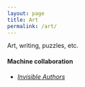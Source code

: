 ```yaml
---
layout: page
title: Art
permalink: /art/
---
```


Art, writing, puzzles, etc.

#### Machine collaboration

- [*Invisible Authors*](/assets/invisible-authors.pdf)
